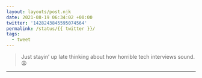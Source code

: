 ```yaml
---
layout: layouts/post.njk
date: 2021-08-19 06:34:02 +00:00
twitter: '1428243845595074564'
permalink: /status/{{ twitter }}/
tags: 
  - tweet
---
```


> Just stayin’ up late thinking about how horrible tech interviews sound. 😩

---
